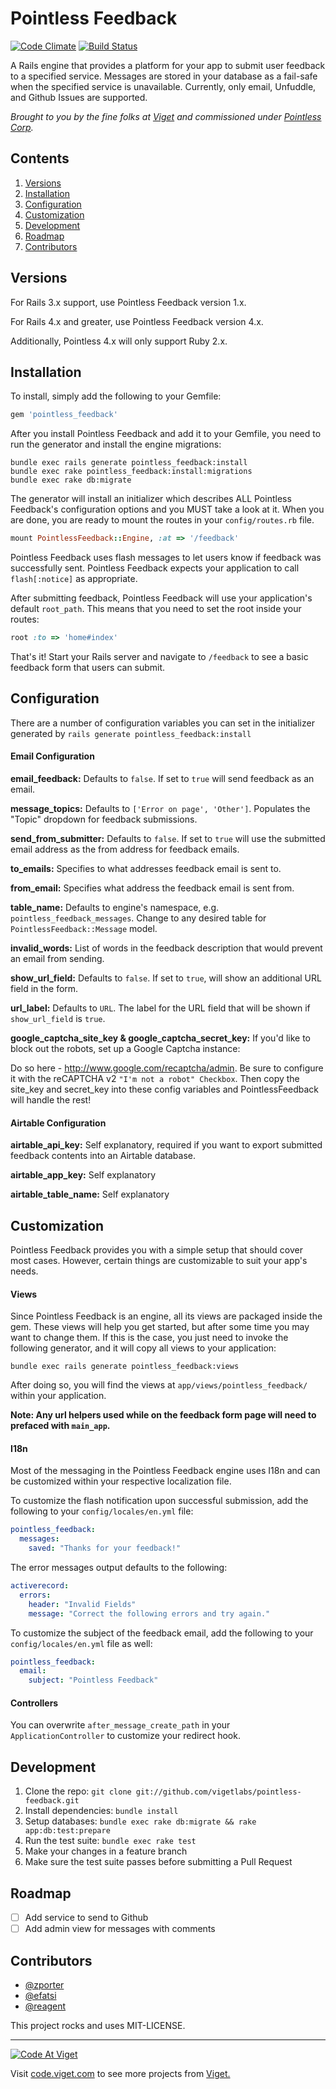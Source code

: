 # Pointless Feedback

[![Code Climate](https://codeclimate.com/github/vigetlabs/pointless-feedback.png)](https://codeclimate.com/github/vigetlabs/pointless-feedback) [![Build Status](https://travis-ci.org/vigetlabs/pointless-feedback.svg?branch=master)](https://travis-ci.org/vigetlabs/pointless-feedback)

A Rails engine that provides a platform for your app to submit user feedback to
a specified service. Messages are stored in your database as a fail-safe when
the specified service is unavailable. Currently, only email, Unfuddle, and
Github Issues are supported.

*Brought to you by the fine folks at [Viget](http://viget.com) and commissioned
under [Pointless Corp](http://www.pointlesscorp.com/).*

## Contents

1. [Versions](#versions)
2. [Installation](#installation)
3. [Configuration](#configuration)
4. [Customization](#customization)
5. [Development](#development)
6. [Roadmap](#roadmap)
7. [Contributors](#contributors)

## Versions

For Rails 3.x support, use Pointless Feedback version 1.x.

For Rails 4.x and greater, use Pointless Feedback version 4.x.

Additionally, Pointless 4.x will only support Ruby 2.x.

## Installation

To install, simply add the following to your Gemfile:

```ruby
gem 'pointless_feedback'
```

After you install Pointless Feedback and add it to your Gemfile, you need to
run the generator and install the engine migrations:

```
bundle exec rails generate pointless_feedback:install
bundle exec rake pointless_feedback:install:migrations
bundle exec rake db:migrate
```

The generator will install an initializer which describes ALL Pointless
Feedback's configuration options and you MUST take a look at it. When you are
done, you are ready to mount the routes in your `config/routes.rb` file.

```ruby
mount PointlessFeedback::Engine, :at => '/feedback'
```

Pointless Feedback uses flash messages to let users know if feedback was
successfully sent. Pointless Feedback expects your application to call
`flash[:notice]` as appropriate.

After submitting feedback, Pointless Feedback will use your application's
default `root_path`. This means that you need to set the root inside your
routes:

```ruby
root :to => 'home#index'
```

That's it! Start your Rails server and navigate to `/feedback` to see a basic
feedback form that users can submit.

## Configuration

There are a number of configuration variables you can set in the initializer generated by `rails generate pointless_feedback:install`

#### Email Configuration

**email_feedback:**
Defaults to `false`. If set to `true` will send feedback as an email.

**message_topics:**
Defaults to `['Error on page', 'Other']`. Populates the "Topic" dropdown for feedback submissions.

**send_from_submitter:**
Defaults to `false`. If set to `true` will use the submitted email address as the from address for feedback emails.

**to_emails:**
Specifies to what addresses feedback email is sent to.

**from_email:**
Specifies what address the feedback email is sent from.

**table_name:**
Defaults to engine's namespace, e.g. `pointless_feedback_messages`.  Change to any desired table for `PointlessFeedback::Message` model.

**invalid_words:**
List of words in the feedback description that would prevent an email from sending.

**show_url_field:**
Defaults to `false`. If set to `true`, will show an additional URL field in the form.

**url_label:**
Defaults to `URL`. The label for the URL field that will be shown if `show_url_field` is `true`.

**google_captcha_site_key & google_captcha_secret_key:**
If you'd like to block out the robots, set up a Google Captcha instance:

Do so here - http://www.google.com/recaptcha/admin. Be sure to configure it with the reCAPTCHA v2 `"I'm not a robot" Checkbox`. Then copy the site_key and secret_key into these config variables and PointlessFeedback will handle the rest!

#### Airtable Configuration

**airtable_api_key:**
Self explanatory, required if you want to export submitted feedback contents into an Airtable database.

**airtable_app_key:**
Self explanatory

**airtable_table_name:**
Self explanatory

## Customization

Pointless Feedback provides you with a simple setup that should cover most
cases. However, certain things are customizable to suit your app's needs.

#### Views

Since Pointless Feedback is an engine, all its views are packaged inside the
gem. These views will help you get started, but after some time you may want
to change them. If this is the case, you just need to invoke the following
generator, and it will copy all views to your application:

```
bundle exec rails generate pointless_feedback:views
```

After doing so, you will find the views at `app/views/pointless_feedback/`
within your application.

**Note: Any url helpers used while on the feedback form page will need to prefaced with `main_app`.**

#### I18n

Most of the messaging in the Pointless Feedback engine uses I18n and can be
customized within your respective localization file.

To customize the flash notification upon successful submission, add the
following to your `config/locales/en.yml` file:

```yml
pointless_feedback:
  messages:
    saved: "Thanks for your feedback!"
```

The error messages output defaults to the following:

```yml
activerecord:
  errors:
    header: "Invalid Fields"
    message: "Correct the following errors and try again."
```

To customize the subject of the feedback email, add the following to your
`config/locales/en.yml` file as well:

```yml
pointless_feedback:
  email:
    subject: "Pointless Feedback"
```

#### Controllers

You can overwrite `after_message_create_path` in your `ApplicationController`
to customize your redirect hook.

## Development

1. Clone the repo: `git clone git://github.com/vigetlabs/pointless-feedback.git`
2. Install dependencies: `bundle install`
3. Setup databases: `bundle exec rake db:migrate && rake app:db:test:prepare`
4. Run the test suite: `bundle exec rake test`
5. Make your changes in a feature branch
6. Make sure the test suite passes before submitting a Pull Request

## Roadmap

- [ ] Add service to send to Github
- [ ] Add admin view for messages with comments

## Contributors

* [@zporter](http://github.com/zporter)
* [@efatsi](http://github.com/efatsi)
* [@reagent](http://github.com/reagent)

This project rocks and uses MIT-LICENSE.

***

<a href="http://code.viget.com">
  <img src="http://code.viget.com/github-banner.png" alt="Code At Viget">
</a>

Visit [code.viget.com](http://code.viget.com) to see more projects from [Viget.](https://viget.com)
